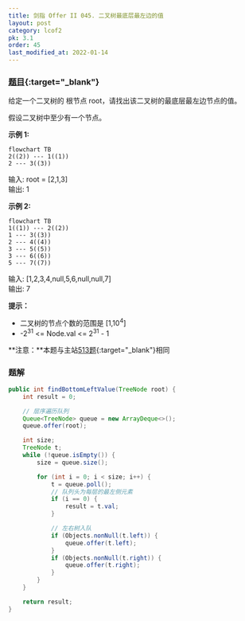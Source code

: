 ```yaml
---
title: 剑指 Offer II 045. 二叉树最底层最左边的值
layout: post
category: lcof2
pk: 3.1
order: 45
last_modified_at: 2022-01-14
---
```


### [题目](https://leetcode.cn/problems/LwUNpT/){:target="_blank"}

给定一个二叉树的 根节点 root，请找出该二叉树的最底层最左边节点的值。

假设二叉树中至少有一个节点。

**示例 1:**

```mermaid
flowchart TB
2((2)) --- 1((1))
2 --- 3((3))
```

输入: root = [2,1,3]  
输出: 1

**示例 2:**

```mermaid
flowchart TB
1((1)) --- 2((2))
1 --- 3((3))
2 --- 4((4))
3 --- 5((5))
3 --- 6((6))
5 --- 7((7))
```

输入: [1,2,3,4,null,5,6,null,null,7]  
输出: 7

**提示：**
- 二叉树的节点个数的范围是 [1,10<sup>4</sup>]
- -2<sup>31</sup> <= Node.val <= 2<sup>31</sup> - 1

**注意：**本题与主站[513题](https://leetcode.cn/problems/find-bottom-left-tree-value/){:target="_blank"}相同

### 题解

```java
public int findBottomLeftValue(TreeNode root) {
    int result = 0;

    // 层序遍历队列
    Queue<TreeNode> queue = new ArrayDeque<>();
    queue.offer(root);

    int size;
    TreeNode t;
    while (!queue.isEmpty()) {
        size = queue.size();

        for (int i = 0; i < size; i++) {
            t = queue.poll();
            // 队列头为每层的最左侧元素
            if (i == 0) {
                result = t.val;
            }

            // 左右树入队
            if (Objects.nonNull(t.left)) {
                queue.offer(t.left);
            }
            if (Objects.nonNull(t.right)) {
                queue.offer(t.right);
            }
        }
    }

    return result;
}
```